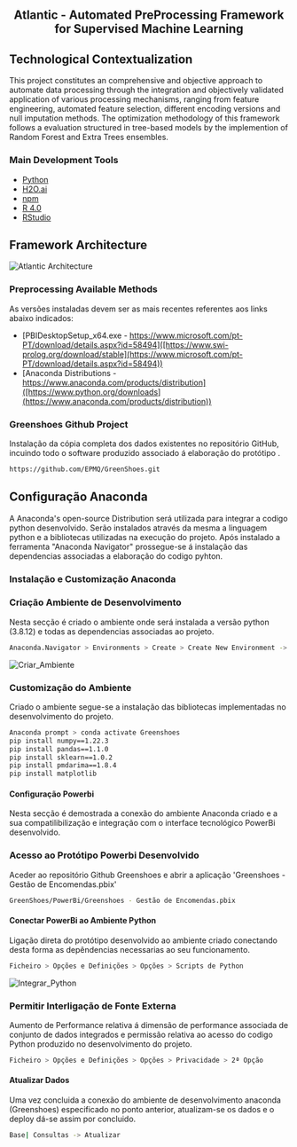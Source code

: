 
<br>
<p align="center">
  <h2 align="center"> Atlantic - Automated PreProcessing Framework for Supervised Machine Learning
  <br>
  

## Technological Contextualization <a name = "ta"></a>

This project constitutes an comprehensive and objective approach to automate data processing through the integration and objectively validated application of various processing mechanisms, ranging from feature engineering, automated feature selection, different encoding versions and null imputation methods.  The optimization methodology of this framework follows a evaluation structured in tree-based models by the implemention of Random Forest and Extra Trees ensembles.

### Main Development Tools <a name = "pre1"></a>
* [Python](https://www.python.org/downloads)
* [H2O.ai](https://docs.h2o.ai/h2o/latest-stable/h2o-docs/automl.html)
* [npm](https://www.npmjs.com/get-npm)
* [R 4.0](https://cran.r-project.org/mirrors.html)
* [RStudio](https://www.rstudio.com/products/rstudio/download)

    
## Framework Architecture <a name = "ta"></a>

![Atlantic Architecture](https://github.com/TsLu1s/Atlantic/blob/main/img/ATL%20Architecture.PNG)


    
    
    
### Preprocessing Available Methods  <a name = "ta1"></a>

    
    

As versões instaladas devem ser as mais recentes referentes aos links abaixo indicados:

* [PBIDesktopSetup_x64.exe - https://www.microsoft.com/pt-PT/download/details.aspx?id=58494]([https://www.swi-prolog.org/download/stable](https://www.microsoft.com/pt-PT/download/details.aspx?id=58494))
* [Anaconda Distributions - https://www.anaconda.com/products/distribution]([https://www.python.org/downloads](https://www.anaconda.com/products/distribution))

### Greenshoes Github Project  <a name = "ta2"></a>

Instalação da cópia completa dos dados existentes no repositório GitHub, incuindo todo o software produzido associado á elaboração do protótipo .


  ```sh
  https://github.com/EPMQ/GreenShoes.git
  ```

## Configuração Anaconda  <a name = "tb"></a>

A Anaconda's open-source Distribution será utilizada para integrar a codigo python desenvolvido. Serão instalados através da mesma a linguagem python e a bibliotecas utilizadas na execução do projeto. Após instalado a ferramenta "Anaconda Navigator" prossegue-se á instalação das dependencias associadas a elaboração do codigo pyhton.

### Instalação e Customização Anaconda <a name = "tb1"></a>

### Criação Ambiente de Desenvolvimento <a name = "tb2"></a>

Nesta secção é criado o ambiente onde será instalada a versão python (3.8.12) e todas as dependencias associadas ao projeto.

  ```sh
  Anaconda.Navigator > Environments > Create > Create New Environment -> Name = Greenshoes
  ```
  
![Criar_Ambiente](https://github.com/EPMQ/GreenShoes/blob/dev/images/Criar_Ambiente.PNG)

### Customização do Ambiente <a name = "tb3"></a>

Criado o ambiente segue-se a instalação das bibliotecas implementadas no desenvolvimento do projeto.

  ```sh
Anaconda prompt > conda activate Greenshoes  
pip install numpy==1.22.3
pip install pandas==1.1.0
pip install sklearn==1.0.2
pip install pmdarima==1.8.4
pip install matplotlib
  ```

#### Configuração Powerbi  <a name = "td"></a>

Nesta secção é demostrada a conexão do ambiente Anaconda criado e a sua compatilibilização e integração com o interface tecnológico PowerBi desenvolvido. 

### Acesso ao Protótipo Powerbi Desenvolvido <a name = "td1"></a>

Aceder ao repositório Github Greenshoes e abrir a aplicação 'Greenshoes - Gestão de Encomendas.pbix'

  ```sh
  GreenShoes/PowerBi/Greenshoes - Gestão de Encomendas.pbix
  ```

#### Conectar PowerBi ao Ambiente Python<a name = "td2"></a>

Ligação direta do protótipo desenvolvido ao ambiente criado conectando desta forma as depêndencias necessarias ao seu funcionamento.

  ```sh
  Ficheiro > Opções e Definições > Opções > Scripts de Python
  ```

![Integrar_Python](https://github.com/EPMQ/GreenShoes/blob/dev/images/Integracao.PNG)

### Permitir Interligação de Fonte Externa <a name = "td3"></a>

Aumento de Performance relativa á dimensão de performance associada de conjunto de dados integrados e permissão relativa ao acesso do codigo Python produzido no desenvolvimento do projeto.

  ```sh
  Ficheiro > Opções e Definições > Opções > Privacidade > 2ª Opção
  ```

#### Atualizar Dados <a name = "td4"></a>

Uma vez concluida a conexão do ambiente de desenvolvimento anaconda (Greenshoes) especificado no ponto anterior, atualizam-se os dados e o deploy dá-se assim por concluido. 

  ```sh
  Base| Consultas -> Atualizar
  ```

